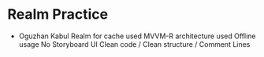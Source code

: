 # Realm Practice
 - Oguzhan Kabul
Realm for cache  used
MVVM-R architecture used
Offline usage
No Storyboard UI
Clean code / Clean structure / Comment Lines
